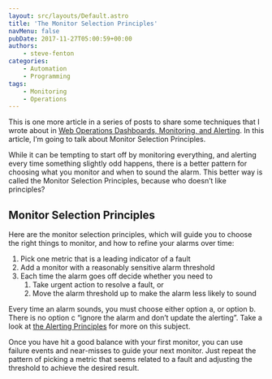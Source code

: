 ```yaml
---
layout: src/layouts/Default.astro
title: 'The Monitor Selection Principles'
navMenu: false
pubDate: 2017-11-27T05:00:59+00:00
authors:
    - steve-fenton
categories:
    - Automation
    - Programming
tags:
    - Monitoring
    - Operations
---
```


This is one more article in a series of posts to share some techniques that I wrote about in [Web Operations Dashboards, Monitoring, and Alerting](/publications/web-ops-dashboards-monitoring-and-alerting/). In this article, I’m going to talk about Monitor Selection Principles.

While it can be tempting to start off by monitoring everything, and alerting every time something slightly odd happens, there is a better pattern for choosing what you monitor and when to sound the alarm. This better way is called the Monitor Selection Principles, because who doesn’t like principles?

## Monitor Selection Principles

Here are the monitor selection principles, which will guide you to choose the right things to monitor, and how to refine your alarms over time:

1. Pick one metric that is a leading indicator of a fault
2. Add a monitor with a reasonably sensitive alarm threshold
3. Each time the alarm goes off decide whether you need to 
    1. Take urgent action to resolve a fault, or
    2. Move the alarm threshold up to make the alarm less likely to sound

Every time an alarm sounds, you must choose either option a, or option b. There is no option c “ignore the alarm and don’t update the alerting”. Take a look at [the Alerting Principles](/2017/11/the-alerting-principles/) for more on this subject.

Once you have hit a good balance with your first monitor, you can use failure events and near-misses to guide your next monitor. Just repeat the pattern of picking a metric that seems related to a fault and adjusting the threshold to achieve the desired result.